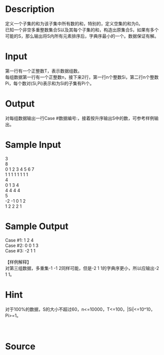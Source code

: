 
# Description

<div class="content"><div>定义一个子集的和为该子集中所有数的和，特别的，定义空集的和为0。</div>
<div>已知一个非空多重整数集合S以及其每个子集的和，构造出原集合S，如果有多个可能的S，那么输出将S内所有元素排序后，字典序最小的一个。数据保证有解。 </div>
<p></p></div>

# Input

<div class="content"><div>第一行有一个正整数T，表示数据组数。</div>
<div>每组数据第一行有一个正整数n，接下来2行，第一行n个整数Si，第二行n个整数Pi，每个数对(Si,Pi)表示和为Si的子集有Pi个。</div>
<p></p></div>

# Output

<div class="content"><div>对每组数据输出一行Case #数据编号:，接着按升序输出S中的数，可参考样例输出。</div>
<p></p></div>

# Sample Input

<div class="content"><span class="sampledata">3<br/>
8<br/>
0 1 2 3 4 5 6 7<br/>
1 1 1 1 1 1 1 1<br/>
4<br/>
0 1 3 4<br/>
4 4 4 4<br/>
5<br/>
-2 -1 0 1 2<br/>
1 2 2 2 1</span></div>

# Sample Output

<div class="content"><span class="sampledata">Case #1: 1 2 4<br/>
Case #2: 0 0 1 3<br/>
Case #3: -2 1 1<br/>
<br/>
【样例解释】<br/>
    对第三组数据，多重集-1 -1 2同样可能，但是-2 1 1的字典序更小，所以应输出-2 1 1。</span></div>

# Hint

<div class="content"><p></p><div>对于100%的数据，S的大小不超过60，n&lt;=10000，T&lt;=100，|Si|&lt;=10^10，Pi&gt;=1。</div><br/>
<div></div><br/>
<p></p><p></p></div>

# Source

<div class="content"><p><a href="problemset.php?search="></a></p></div>


